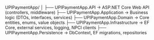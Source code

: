 UPIPaymentApp/
│
├── UPIPaymentApp.API              → ASP.NET Core Web API (controllers, middleware)
├── UPIPaymentApp.Application     → Business logic (DTOs, interfaces, services)
├── UPIPaymentApp.Domain          → Core entities, enums, value objects
├── UPIPaymentApp.Infrastructure  → EF Core, external services, logging, NPCI clients
├── UPIPaymentApp.Persistence     → DbContext, EF migrations, repositories

